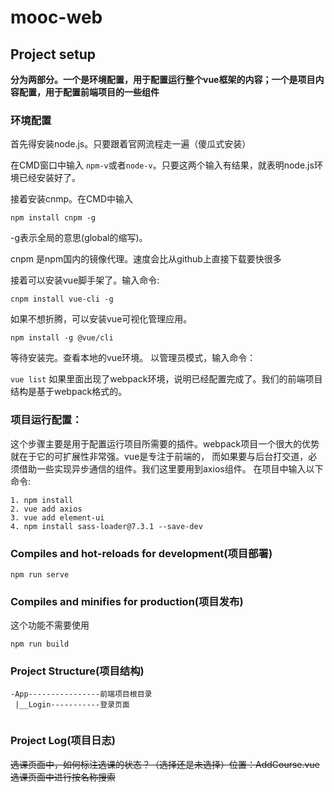 # mooc-web

## Project setup

**分为两部分。一个是环境配置，用于配置运行整个vue框架的内容；一个是项目内容配置，用于配置前端项目的一些组件**

### 环境配置
首先得安装node.js。只要跟着官网流程走一遍（傻瓜式安装）

在CMD窗口中输入
```npm-v```或者```node-v```。只要这两个输入有结果，就表明node.js环境已经安装好了。

接着安装cnmp。在CMD中输入

```npm install cnpm -g```

-g表示全局的意思(global的缩写)。

cnpm 是npm国内的镜像代理。速度会比从github上直接下载要快很多

接着可以安装vue脚手架了。输入命令:

```cnpm install vue-cli -g```

如果不想折腾，可以安装vue可视化管理应用。

```npm install -g @vue/cli```

等待安装完。查看本地的vue环境。
以管理员模式，输入命令：

```vue list```
如果里面出现了webpack环境，说明已经配置完成了。我们的前端项目结构是基于webpack格式的。
### 项目运行配置：

这个步骤主要是用于配置运行项目所需要的插件。webpack项目一个很大的优势就在于它的可扩展性非常强。vue是专注于前端的，
而如果要与后台打交道，必须借助一些实现异步通信的组件。我们这里要用到axios组件。
在项目中输入以下命令:

```
1. npm install
2. vue add axios
3. vue add element-ui
4. npm install sass-loader@7.3.1 --save-dev
```


### Compiles and hot-reloads for development(项目部署)
```
npm run serve
```

### Compiles and minifies for production(项目发布)
这个功能不需要使用
```
npm run build
```
### Project Structure(项目结构)
```angular2html
-App----------------前端项目根目录
 |__Login-----------登录页面
 

```

### Project Log(项目日志)

<del>
选课页面中，如何标注选课的状态？（选择还是未选择）位置：AddCourse.vue
</del>
<br>
<del>
选课页面中进行按名称搜索
</del>